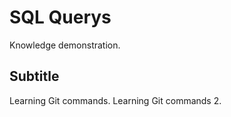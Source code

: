 # SQL Querys

Knowledge demonstration.

## Subtitle

Learning Git commands.
Learning Git commands 2.